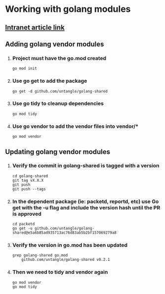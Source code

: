 # Working with golang modules
## [Intranet article link](https://intranet.untangle.com/display/MF/Working+with+Golang+Modules)
## Adding golang vendor modules
1. ### Project must have the go.mod created
    ```
    go mod init
    ```
2. ### Use go get to add the package
    ```
    go get -d github.com/untangle/golang-shared
    ```
3. ### Use go tidy to cleanup dependencies
    ```
    go mod tidy
    ```
4. ### Use go vendor to add the vendor files into vendor/*
    ```
    go mod vendor
    ```
## Updating golang vendor modules
1. ### Verify the commit in golang-shared is tagged with a version
    ```
    cd golang-shared
    git tag vX.X.X
    git push
    git push --tags
    ```
2. ### In the dependent package (ie: packetd, reportd, etc) use Go get with the -u flag and include the version hash until the PR is approved
    ```
    cd packetd
    go get -u github.com/untangle/golang-shared@e5a6b85ad935713ac76d83ab5b2bf157069279a8
    ```

3. ### Verify the version in go.mod has been updated
    ```
    grep golang-shared go.mod
        github.com/untangle/golang-shared v0.2.1
    ```
2. ### Then we need to tidy and vendor again
    ```
    go mod vendor
    go mod tidy
    ```